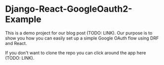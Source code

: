 # Django-React-GoogleOauth2-Example

This is a demo project for our blog post (TODO: LINK). Our purpose is to show you how you can easily set up a simple Google OAuth flow using DRF and React.

If you don't want to clone the repo you can click around the app here (TODO: LINK).

